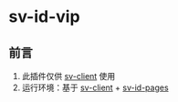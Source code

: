 # sv-id-vip

## 前言
1. 此插件仅供 [sv-client](https://ext.dcloud.net.cn/plugin?id=16530) 使用
2. 运行环境：基于 [sv-client](https://ext.dcloud.net.cn/plugin?id=16530) + [sv-id-pages](https://ext.dcloud.net.cn/plugin?id=15141)
